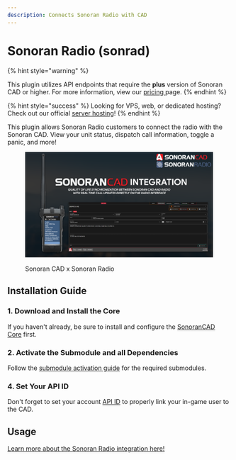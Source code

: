 ```yaml
---
description: Connects Sonoran Radio with CAD
---
```


# Sonoran Radio (sonrad)

{% hint style="warning" %}


This plugin utilizes API endpoints that require the **plus** version of Sonoran CAD or higher. For more information, view our [pricing ](../../../../pricing/faq/)page.
{% endhint %}

{% hint style="success" %}
Looking for VPS, web, or dedicated hosting? Check out our official [server hosting](../../../../other-products/server-hosting.md)!
{% endhint %}

This plugin allows Sonoran Radio customers to connect the radio with the Sonoran CAD. View your unit status, dispatch call information, toggle a panic, and more!

<figure><img src="../../../../.gitbook/assets/sync big.png" alt=""><figcaption><p>Sonoran CAD x Sonoran Radio</p></figcaption></figure>

## Installation Guide

### 1. Download and Install the Core

If you haven't already, be sure to install and configure the [SonoranCAD Core](../) first.

### 2. Activate the Submodule and all Dependencies

Follow the [submodule activation guide](../submodule-configuration/#activating-a-submodule) for the required submodules.

### 4. Set Your API ID

Don't forget to set your account [API ID](../../../../sonoran-cad/api-integration/getting-started/setting-your-api-id.md) to properly link your in-game user to the CAD.

## Usage

[Learn more about the Sonoran Radio integration here!](https://info.sonoranradio.com/tutorials/integrations/sonoran-cad-integration)
